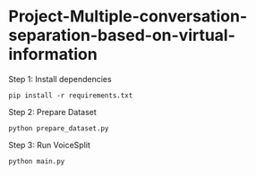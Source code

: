 # Project-Multiple-conversation-separation-based-on-virtual-information

Step 1: Install dependencies

```
pip install -r requirements.txt
```

Step 2: Prepare Dataset

```
python prepare_dataset.py
```

Step 3: Run VoiceSplit

```
python main.py
```
